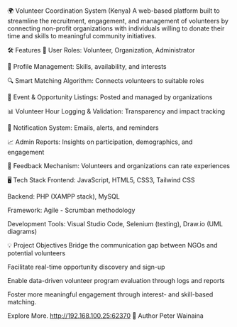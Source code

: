 🌍 Volunteer Coordination System (Kenya)
A web-based platform built to streamline the recruitment, engagement, and management of volunteers by connecting non-profit organizations with individuals willing to donate their time and skills to meaningful community initiatives.

🛠️ Features
👥 User Roles: Volunteer, Organization, Administrator

📝 Profile Management: Skills, availability, and interests

🔍 Smart Matching Algorithm: Connects volunteers to suitable roles

📅 Event & Opportunity Listings: Posted and managed by organizations

📊 Volunteer Hour Logging & Validation: Transparency and impact tracking

📨 Notification System: Emails, alerts, and reminders

📈 Admin Reports: Insights on participation, demographics, and engagement

💬 Feedback Mechanism: Volunteers and organizations can rate experiences

🖥️ Tech Stack
Frontend: JavaScript, HTML5, CSS3, Tailwind CSS

Backend: PHP (XAMPP stack), MySQL

Framework: Agile - Scrumban methodology

Development Tools: Visual Studio Code, Selenium (testing), Draw.io (UML diagrams)

💡 Project Objectives
Bridge the communication gap between NGOs and potential volunteers

Facilitate real-time opportunity discovery and sign-up

Enable data-driven volunteer program evaluation through logs and reports

Foster more meaningful engagement through interest- and skill-based matching.

Explore More.
http://192.168.100.25:62370 
👤 Author
Peter Wainaina
